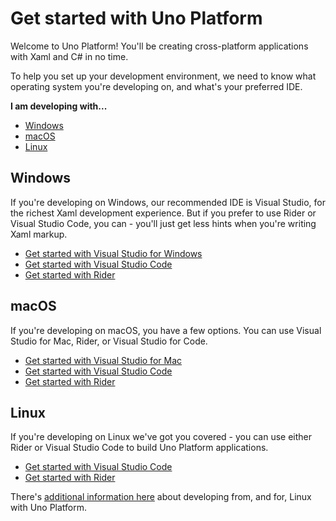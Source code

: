 # Get started with Uno Platform

Welcome to Uno Platform! You'll be creating cross-platform applications with Xaml and C# in no time.

To help you set up your development environment, we need to know what operating system you're developing on, and what's your preferred IDE.

**I am developing with...**

 - [Windows](#windows)
 - [macOS](#macos)
 - [Linux](#linux)

 ## Windows

If you're developing on Windows, our recommended IDE is Visual Studio, for the richest Xaml development experience. But if you prefer to use Rider or Visual Studio Code, you can - you'll just get less hints when you're writing Xaml markup.

 - [Get started with Visual Studio for Windows](get-started-vs.md)
 - [Get started with Visual Studio Code](get-started-vscode.md)
 - [Get started with Rider](get-started-rider.md)

 ## macOS

If you're developing on macOS, you have a few options. You can use Visual Studio for Mac, Rider, or Visual Studio for Code.

 - [Get started with Visual Studio for Mac](get-started-vsmac.md)
 - [Get started with Visual Studio Code](get-started-vscode.md)
 - [Get started with Rider](get-started-rider.md)

 ## Linux

 If you're developing on Linux we've got you covered - you can use either Rider or Visual Studio Code to build Uno Platform applications.
 
 - [Get started with Visual Studio Code](get-started-vscode.md)
 - [Get started with Rider](get-started-rider.md)

 There's [additional information here](get-started-with-linux.md) about developing from, and for, Linux with Uno Platform.